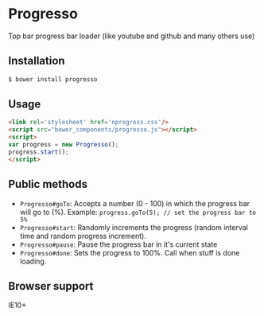 # Progresso
Top bar progress bar loader (like youtube and github and many others use)

## Installation
```bash
$ bower install progresso
```

## Usage
```html
<link rel='stylesheet' href='nprogress.css'/>
<script src="bower_components/progresso.js"></script>
<script>
var progress = new Progresso();
progress.start();
</script>
```

## Public methods
* `Progresso#goTo`: Accepts a number (0 - 100) in which the progress bar will go to (%). Example: `progress.goTo(5); // set the progress bar to 5%`
* `Progresso#start`: Randomly increments the progress (random interval time and random progress increment).
* `Progresso#pause`: Pause the progress bar in it's current state
* `Progresso#done`: Sets the progress to 100%.  Call when stuff is done loading.

## Browser support
IE10+